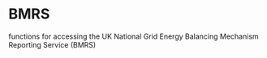 # BMRS
functions for accessing the UK National Grid Energy Balancing Mechanism Reporting Service (BMRS)
